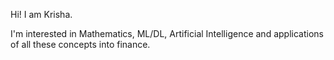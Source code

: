 Hi! I am Krisha.

I'm interested in Mathematics, ML/DL, Artificial Intelligence and applications of all these concepts into finance. 



<!---
thebooleanface/thebooleanface is a ✨ special ✨ repository because its `README.md` (this file) appears on your GitHub profile.
You can click the Preview link to take a look at your changes.
--->
